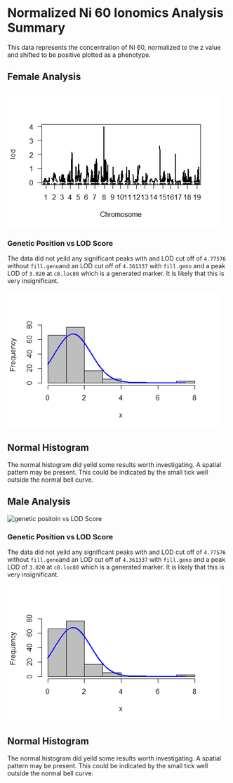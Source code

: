 # Normalized Ni 60 Ionomics Analysis Summary


This data represents the concentration of Ni 60, normalized to the z value and shifted to be positive plotted as a phenotype. 

## Female Analysis

![genetic positoin vs LOD Score](https://github.com/Kovacs-Lab/Aim-3/blob/master/QTL_mapping/docs/images/NNi60_1/Female/Genetic_Position_vs_LOD_Score.png "genetic position vs LOD Score")

### Genetic Position vs LOD Score

The data did not yeild any significant peaks with and LOD cut off of `4.77576` without `fill.geno`and an LOD cut off of `4.361337` with `fill.geno` and a peak LOD of  `3.020` at  `c8.loc80` which is a generated marker. It is likely that this is very insignificant.


![Normal Histogram](https://github.com/Kovacs-Lab/Aim-3/blob/master/QTL_mapping/docs/images/NNi60_1/Female/Normal_Histogram.png "Normal Histogram")

## Normal Histogram

The normal histogram did yeild some results worth investigating. A spatial pattern may be present. This could be indicated by the small tick well outside the normal bell curve. 

## Male Analysis

![genetic positoin vs LOD Score](https://github.com/Ko1ovacs-Lab/Aim-3/blob/master/QTL_mapping/docs/images/NNi60_1/Male/Genetic_Position_vs_LOD_Score.png "genetic position vs LOD Score")

### Genetic Position vs LOD Score

The data did not yeild any significant peaks with and LOD cut off of `4.77576` without `fill.geno`and an LOD cut off of `4.361337` with `fill.geno` and a peak LOD of  `3.020` at  `c8.loc80` which is a generated marker. It is likely that this is very insignificant.


![Normal Histogram](https://github.com/Kovacs-Lab/Aim-3/blob/master/QTL_mapping/docs/images/NNi60_1/Male/Normal_Histogram.png "Normal Histogram")

## Normal Histogram

The normal histogram did yeild some results worth investigating. A spatial pattern may be present. This could be indicated by the small tick well outside the normal bell curve. 
